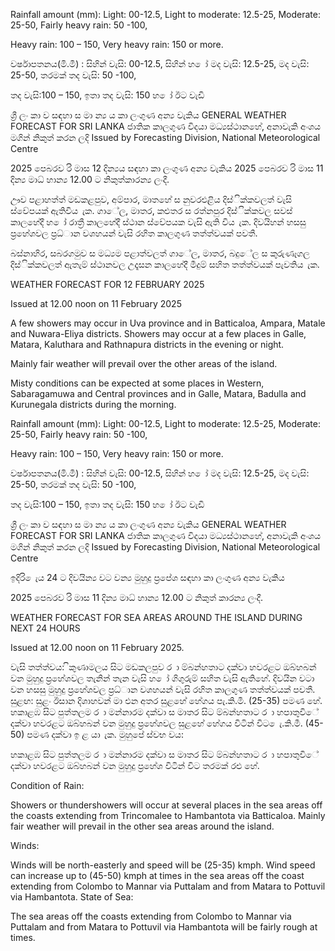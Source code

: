 Rainfall amount (mm): Light: 00-12.5, Light to moderate: 12.5-25, Moderate: 25-50, Fairly heavy rain: 50 -100,

Heavy rain: 100 – 150, Very heavy rain: 150 or more.

වර්ෂාපතනය(මි.මී) : සිහින් වැසි: 00-12.5, සිහින් හ ෝ මද වැසි: 12.5-25, මද වැසි: 25-50, තරමක් තද වැසි: 50 -100,

තද වැසි:100 – 150, ඉතා තද වැසි: 150 හ ෝ ඊට වැඩි

ශ්‍රී ලං කා ව සඳහා ස මා න්‍ය ය කා ලංගුණ අන්‍ය වැකිය GENERAL WEATHER FORECAST FOR SRI LANKA ජාතික කාලගුණ විදයා මධ්‍යස්ථානහේ, අනාවැකි අංශය මගින් නිකුත් කරන ලදි Issued by Forecasting Division, National Meteorological Centre

2025 පෙබරව රි මාස 12 දින්‍යය සඳහා කා ලංගුණ අන්‍ය වැකිය 2025 පෙබරව රි මාස 11 දින්‍ය මාධ්‍ හාන්‍ය 12.00 ට නිකුත්කාරන්‍ය ලංදී.

ඌව පළාහත්ත් මඩකළපුව, අම්පාර, මාතහේ ස නුවරඑළිය දිස්ික්කවලත් වැසි ස්වේපයක් ඇතිවිය ැක. ගාේල, මාතර, කළුතර ස රත්නපුර දිස්ික්කවල සවස් කාලහේදී හ ෝ රාත්‍රී කාලහේදී ස්ථාන ස්වේපයක වැසි ඇති විය ැක. දිවයිහන් හසසු ප්‍රහේශවල ප්‍රධ්‍ාන වශහයන් වැසි රහිත කාලගුණ තත්ත්වයක් පවතී.

බස්නාහිර, සබරගමුව ස මධ්‍යම පළාත්වලත් ගාේල, මාතර, බදුේල ස කුරුණෑගල දිස්ික්කවලත් ඇතැම් ස්ථානවල උදෑසන කාලහේදී මීදුම් සහිත තත්ත්වයක් පැවතිය ැක.

WEATHER FORECAST FOR 12 FEBRUARY 2025

Issued at 12.00 noon on 11 February 2025

A few showers may occur in Uva province and in Batticaloa, Ampara, Matale and Nuwara-Eliya districts. Showers may occur at a few places in Galle, Matara, Kaluthara and Rathnapura districts in the evening or night.

Mainly fair weather will prevail over the other areas of the island.

Misty conditions can be expected at some places in Western, Sabaragamuwa and Central provinces and in Galle, Matara, Badulla and Kurunegala districts during the morning.

Rainfall amount (mm): Light: 00-12.5, Light to moderate: 12.5-25, Moderate: 25-50, Fairly heavy rain: 50 -100,

Heavy rain: 100 – 150, Very heavy rain: 150 or more.

වර්ෂාපතනය(මි.මී) : සිහින් වැසි: 00-12.5, සිහින් හ ෝ මද වැසි: 12.5-25, මද වැසි: 25-50, තරමක් තද වැසි: 50 -100,

තද වැසි:100 – 150, ඉතා තද වැසි: 150 හ ෝ ඊට වැඩි

ශ්‍රී ලං කා ව සඳහා ස මා න්‍ය ය කා ලංගුණ අන්‍ය වැකිය GENERAL WEATHER FORECAST FOR SRI LANKA ජාතික කාලගුණ විදයා මධ්‍යස්ථානහේ, අනාවැකි අංශය මගින් නිකුත් කරන ලදි Issued by Forecasting Division, National Meteorological Centre

ඉදිරි ෙැය 24 ට දිවයින්‍ය වට වන්‍ය මුහුදු ප්‍රපේශ සඳහා කා ලංගුණ අන්‍ය වැකිය

2025 පෙබරව රි මාස 11 දින්‍ය මාධ්‍ හාන්‍ය 12.00 ට නිකුත් කාරන්‍ය ලංදී.

WEATHER FORECAST FOR SEA AREAS AROUND THE ISLAND DURING NEXT 24 HOURS

Issued at 12.00 noon on 11 February 2025.

වැසි තත්ත්වය: ිකුණාමලය සිට මඩකලපුව ර ා ම්බන්හතාට දක්වා හවරළට ඔබ්හබන් වන මුහුදු ප්‍රහේශවල තැනින් තැන වැසි හ ෝ ගිගුරුම් සහිත වැසි ඇතිහේ. දිවයින වටා වන හසසු මුහුදු ප්‍රහේශවල ප්‍රධ්‍ාන වශහයන් වැසි රහිත කාලගුණ තත්ත්වයක් පවතී. සුළඟ: සුළං ඊසාන දිශාහවන් මා එන අතර සුළහේ හේගය පැ.කි.මී. (25-35) පමණ හේ. හකාළඹ සිට පුත්තලම ර ා මන්නාරම දක්වා ස මාතර සිට ම්බන්හතාට ර ා හපාතුවිේ දක්වා හවරළට ඔබ්හබන් වන මුහුදු ප්‍රහේශවල සුළහේ හේගය විටින් විට ෙැ.කි.මී. (45-50) පමණ දක්වා ඉ ළ යා ැක. මුහුපේ ස්වභ වය:

හකාළඹ සිට පුත්තලම ර ා මන්නාරම දක්වා ස මාතර සිට ම්බන්හතාට ර ා හපාතුවිේ දක්වා හවරළට ඔබ්හබන් වන මුහුදු ප්‍රහේශ විටින් විට තරමක් රළු හේ.

Condition of Rain:

Showers or thundershowers will occur at several places in the sea areas off the coasts extending from Trincomalee to Hambantota via Batticaloa. Mainly fair weather will prevail in the other sea areas around the island.

Winds:

Winds will be north-easterly and speed will be (25-35) kmph. Wind speed can increase up to (45-50) kmph at times in the sea areas off the coast extending from Colombo to Mannar via Puttalam and from Matara to Pottuvil via Hambantota. State of Sea:

The sea areas off the coasts extending from Colombo to Mannar via Puttalam and from Matara to Pottuvil via Hambantota will be fairly rough at times.